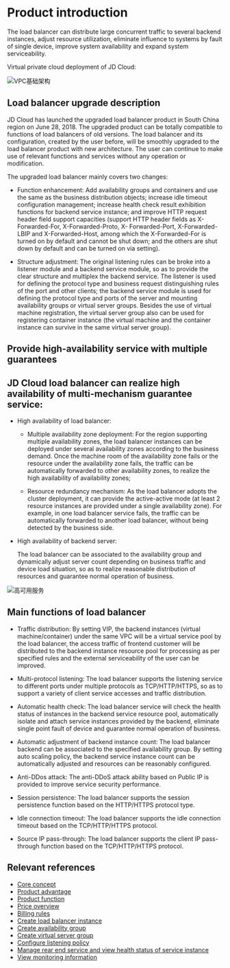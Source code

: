 # Product introduction

The load balancer can distribute large concurrent traffic to several backend instances, adjust resource utilization, eliminate influence to systems by fault of single device, improve system availability and expand system serviceability.

Virtual private cloud deployment of JD Cloud:

![VPC基础架构](../../../../image/Networking/ALB/ALB-001.png)

## Load balancer upgrade description

JD Cloud has launched the upgraded load balancer product in South China region on June 28, 2018. The upgraded product can be totally compatible to functions of load balancers of old versions. The load balancer and its configuration, created by the user before, will be smoothly upgraded to the load balancer product with new architecture. The user can continue to make use of relevant functions and services without any operation or modification.

The upgraded load balancer mainly covers two changes:

- Function enhancement: Add availability groups and containers and use the same as the business distribution objects; increase idle timeout configuration management; increase health check result exhibition functions for backend service instance; and improve HTTP request header field support capacities (support HTTP header fields as X-Forwarded-For, X-Forwarded-Proto, X- Forwarded-Port, X-Forwarded-LBIP and X-Forwarded-Host, among which the X-Forwarded-For is turned on by default and cannot be shut down; and the others are shut down by default and can be turned on via setting).

- Structure adjustment: The original listening rules can be broke into a listener module and a backend service module, so as to provide the clear structure and multiplex the backend service. The listener is used for defining the protocol type and business request distinguishing rules of the port and other clients; the backend service module is used for defining the protocol type and ports of the server and mounting availability groups or virtual server groups. Besides the use of virtual machine registration, the virtual server group also can be used for registering container instance (the virtual machine and the container instance can survive in the same virtual server group).

## Provide high-availability service with multiple guarantees

## JD Cloud load balancer can realize high availability of multi-mechanism guarantee service:

- High availability of load balancer:

	- Multiple availability zone deployment: For the region supporting multiple availability zones, the load balancer instances can be deployed under several availability zones according to the business demand. Once the machine room of the availability zone fails or the resource under the availability zone fails, the traffic can be automatically forwarded to other availability zones, to realize the high availability of availability zones;


	- Resource redundancy mechanism: As the load balancer adopts the cluster deployment, it can provide the active-active mode (at least 2 resource instances are provided under a single availability zone). For example, in one load balancer service fails, the traffic can be automatically forwarded to another load balancer, without being detected by the business side.

- High availability of backend server:

	The load balancer can be associated to the availability group and dynamically adjust server count depending on business traffic and device load situation, so as to realize reasonable distribution of resources and guarantee normal operation of business.

![高可用服务](../../../../image/Networking/ALB/ALB-008.png)

## Main functions of load balancer

- Traffic distribution: By setting VIP, the backend instances (virtual machine/container) under the same VPC will be a virtual service pool by the load balancer, the access traffic of frontend customer will be distributed to the backend instance resource pool for processing as per specified rules and the external serviceability of the user can be improved.

- Multi-protocol listening: The load balancer supports the listening service to different ports under multiple protocols as TCP/HTTP/HTTPS, so as to support a variety of client service accesses and traffic distribution.

- Automatic health check: The load balancer service will check the health status of instances in the backend service resource pool, automatically isolate and attach service instances provided by the backend, eliminate single point fault of device and guarantee normal operation of business.

- Automatic adjustment of backend instance count: The load balancer backend can be associated to the specified availability group. By setting auto scaling policy, the backend service instance count can be automatically adjusted and resources can be reasonably configured.

- Anti-DDos attack: The anti-DDoS attack ability based on Public IP is provided to improve service security performance.

- Session persistence: The load balancer supports the session persistence function based on the HTTP/HTTPS protocol type.

- Idle connection timeout: The load balancer supports the idle connection timeout based on the TCP/HTTP/HTTPS protocol.

- Source IP pass-through: The load balancer supports the client IP pass-through function based on the TCP/HTTP/HTTPS protocol.

## Relevant references

- [Core concept](../Introduction/Core-Concepts.md)
- [Product advantage](../Introduction/Benefits.md)
- [Product function](../Introduction/Features.md)
- [Price overview](../Pricing/Price-Overview.md)
- [Billing rules](../Pricing/Billing-Rules.md)
- [Create load balancer instance](../Getting-Started/Create-Instance.md)
- [Create availability group](../Getting-Started/Create-AvailabilityGroup.md)
- [Create virtual server group](../Operation-Guide/TargetGroup-Management.md)
- [Configure listening policy](../Operation-Guide/Listener-Management.md)
- [Manage rear end service and view health status of service instance](../Operation-Guide/Backend-Management.md)
- [View monitoring information](../Operation-Guide/Monitoring.md)